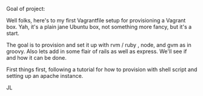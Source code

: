 Goal of project:

Well folks, here's to my first Vagrantfile setup for provisioning a Vagrant box.  Yah, it's a plain jane Ubuntu box, not something more fancy, but it's a start.  

The goal is to provision and set it up with rvm / ruby , node, and gvm as in groovy.  Also lets add in some flair of rails as well as express.  We'll see if and how it can be done.  

First things first, following a tutorial for how to provision with shell script and setting up an apache instance.  


JL

